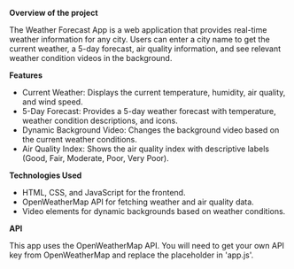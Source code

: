 **Overview of the project**

The Weather Forecast App is a web application that provides real-time weather information for any city. Users can enter a city name to get the current weather, a 5-day forecast, air quality information, and see relevant weather condition videos in the background.

**Features**
* Current Weather:  Displays the current temperature, humidity, air quality, and wind speed.
* 5-Day Forecast: Provides a 5-day weather forecast with temperature, weather condition descriptions, and icons.
* Dynamic Background Video: Changes the background video based on the current weather conditions.
* Air Quality Index: Shows the air quality index with descriptive labels (Good, Fair, Moderate, Poor, Very Poor).

**Technologies Used**
* HTML, CSS, and JavaScript for the frontend.
* OpenWeatherMap API for fetching weather and air quality data.
* Video elements for dynamic backgrounds based on weather conditions.

**API**

This app uses the OpenWeatherMap API. You will need to get your own API key from OpenWeatherMap and replace the placeholder in 'app.js'.
